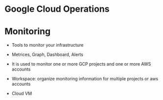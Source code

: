 # Google Cloud Operations

# Monitoring
  - Tools to monitor your infrastructure
  - Metrices, Graph, Dashboard, Alerts
  - It is used to monitor one or more GCP projects and one or more AWS accounts
  - Workspace:  organize monitoring information for multiple projects or aws accounts

  - Cloud VM 
